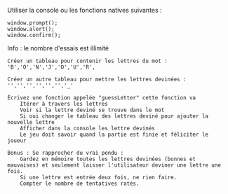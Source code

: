 Utiliser la console ou les fonctions natives suivantes :

    window.prompt();
    window.alert();
    window.confirm();

Info : le nombre d'essais est illimité

    Créer un tableau pour contenir les lettres du mot : 'B','O','N','J','O','U','R',

    Créer un autre tableau pour mettre les lettres devinées : '','','','','','','_'

    Écrivez une fonction appelée "guessLetter" cette fonction va
        Itérer à travers les lettres
        Voir si la lettre deviné se trouve dans le mot
        Si oui changer le tableau des lettres deviné pour ajouter la nouvelle lettre
        Afficher dans la console les lettre devinés
        Le jeu doit savoir quand la partie est finie et féliciter le joueur

    Bonus : Se rapprocher du vrai pendu :
        Gardez en mémoire toutes les lettres devinées (bonnes et mauvaises) et seulement laisser l'utilisateur deviner une lettre une fois.
        Si une lettre est entrée deux fois, ne rien faire.
        Compter le nombre de tentatives ratés.
